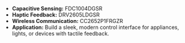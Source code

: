 
- **Capacitive Sensing:** FDC1004DGSR
- **Haptic Feedback:** DRV2605LDGSR
- **Wireless Communication:** CC2652P1FRGZR
- **Application:** Build a sleek, modern control interface for appliances, lights, or devices with tactile feedback.